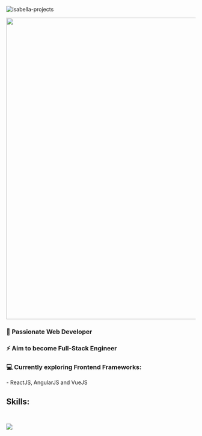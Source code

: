 <p align="left"> <img src="https://komarev.com/ghpvc/?username=isabella-projects&label=Profile%20views&color=brightgreen&style=flat&abbreviated=true" alt="isabella-projects" /> </p>

<div align="left">
    <img src="https://i.imgur.com/YlGrpaq.png" width="800px" height="auto"><br>
    <h3>🌱 Passionate Web Developer</h3>
    <h3>⚡ Aim to become Full-Stack Engineer</h3>
    <h3>💻 Currently exploring Frontend Frameworks:</h3>
    - ReactJS, AngularJS and VueJS
    <h2>Skills:<br><br>
      <p>
        <a href="https://github.com/isabella-projects">
          <img src="https://skillicons.dev/icons?i=html,css,sass,js,jquery,nodejs,react,angular,vue,php,nodejs,ts,vite,webpack,jest,mysql,wordpress,xd&perline=6"/>
        </a>
      </p>
    </h2>
</div>


